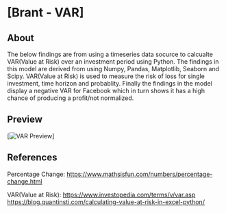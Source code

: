# [Brant - VAR]



## About

The below findings are from using a timeseries data socurce to calcualte VAR(Value at Risk) over an investment period using Python. The findings in this model are derived from using Numpy, Pandas, Matplotlib, Seaborn and Scipy. VAR(Value at Risk) is used to measure the risk of loss for single investment, time horizon and probablity. Finally the findings in the model display a negative VAR for Facebook which in turn shows it has a high chance of producing a profit/not normalized.


## Preview

[![VAR Preview](https://user-images.githubusercontent.com/21012044/79016792-d8476300-7b3d-11ea-8786-266680790438.png)]




## References

Percentage Change: 
https://www.mathsisfun.com/numbers/percentage-change.html

VAR(Value at Risk):
https://www.investopedia.com/terms/v/var.asp
https://blog.quantinsti.com/calculating-value-at-risk-in-excel-python/



